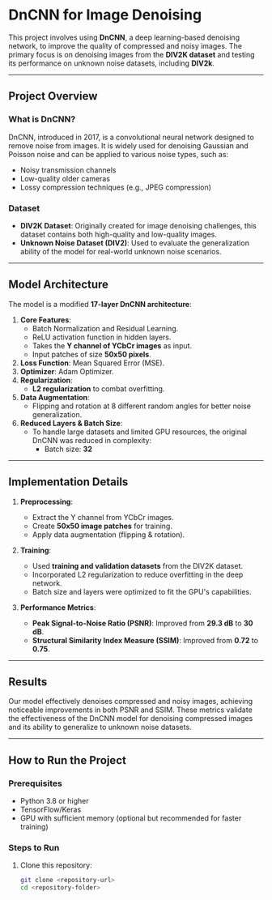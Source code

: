 # DnCNN for Image Denoising

This project involves using **DnCNN**, a deep learning-based denoising network, to improve the quality of compressed and noisy images. The primary focus is on denoising images from the **DIV2K dataset** and testing its performance on unknown noise datasets, including **DIV2k**.

---

## Project Overview

### What is DnCNN?
DnCNN, introduced in 2017, is a convolutional neural network designed to remove noise from images. It is widely used for denoising Gaussian and Poisson noise and can be applied to various noise types, such as:
- Noisy transmission channels
- Low-quality older cameras
- Lossy compression techniques (e.g., JPEG compression)

### Dataset
- **DIV2K Dataset**: Originally created for image denoising challenges, this dataset contains both high-quality and low-quality images.
- **Unknown Noise Dataset (DIV2)**: Used to evaluate the generalization ability of the model for real-world unknown noise scenarios.

---

## Model Architecture

The model is a modified **17-layer DnCNN architecture**:
1. **Core Features**:
   - Batch Normalization and Residual Learning.
   - ReLU activation function in hidden layers.
   - Takes the **Y channel of YCbCr images** as input.
   - Input patches of size **50x50 pixels**.
2. **Loss Function**: Mean Squared Error (MSE).
3. **Optimizer**: Adam Optimizer.
4. **Regularization**: 
   - **L2 regularization** to combat overfitting.
5. **Data Augmentation**:
   - Flipping and rotation at 8 different random angles for better noise generalization.
6. **Reduced Layers & Batch Size**:
   - To handle large datasets and limited GPU resources, the original DnCNN was reduced in complexity:
     - Batch size: **32**

---

## Implementation Details

1. **Preprocessing**:
   - Extract the Y channel from YCbCr images.
   - Create **50x50 image patches** for training.
   - Apply data augmentation (flipping & rotation).

2. **Training**:
   - Used **training and validation datasets** from the DIV2K dataset.
   - Incorporated L2 regularization to reduce overfitting in the deep network.
   - Batch size and layers were optimized to fit the GPU's capabilities.

3. **Performance Metrics**:
   - **Peak Signal-to-Noise Ratio (PSNR)**: Improved from **29.3 dB** to **30 dB**.
   - **Structural Similarity Index Measure (SSIM)**: Improved from **0.72** to **0.75**.

---

## Results

Our model effectively denoises compressed and noisy images, achieving noticeable improvements in both PSNR and SSIM. These metrics validate the effectiveness of the DnCNN model for denoising compressed images and its ability to generalize to unknown noise datasets.

---

## How to Run the Project

### Prerequisites
- Python 3.8 or higher
- TensorFlow/Keras
- GPU with sufficient memory (optional but recommended for faster training)

### Steps to Run
1. Clone this repository:
   ```bash
   git clone <repository-url>
   cd <repository-folder>
